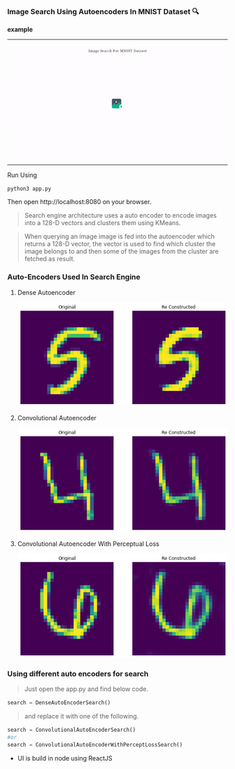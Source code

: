 ### Image Search Using Autoencoders In MNIST Dataset 🔍

**example**
___

![](doc/search.gif)

___

Run Using

```bash
python3 app.py
```
Then open http://localhost:8080 on your browser.

> Search engine architecture uses a auto encoder to encode images into a 128-D vectors and clusters them using KMeans.

> When querying an image image is fed into the autoencoder which returns a 128-D vector, the vector is used to find which cluster the image belongs to and then some of the images from the cluster are fetched as result.


### Auto-Encoders Used In Search Engine

1. Dense Autoencoder

    ![](doc/dense_out.png)

2. Convolutional Autoencoder

    ![](doc/conv_out.png)

3. Convolutional Autoencoder With Perceptual Loss 

    ![](doc/conv_per_out.png)

### Using different auto encoders for search

> Just open the app.py and find below code.

```python
search = DenseAutoEncoderSearch()
```

> and replace it with one of the following.

```python
search = ConvolutionalAutoEncoderSearch()
#or
search = ConvolutionalAutoEncoderWithPerceptLossSearch()
```

* UI is build in node using ReactJS